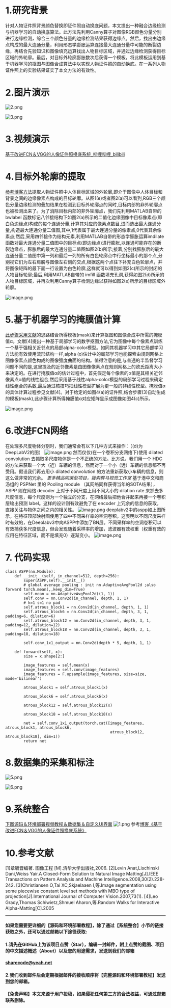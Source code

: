 ﻿# 1.研究背景
针对人物证件照背景颜色替换即证件照自动换底问题，本文提出一种融合边缘检测与机器学习的自动换底算法。此方法先利用Canny算子对图像RGB颜色分量分别进行边缘检测，综合三个颜色分量的边缘检测结果获得边缘点。然后，找出由边缘点构成的最大连通分量，利用形态学膨胀运算连接最大连通分量中可能的断裂边缘，再结合先验知识和图像填充运算找出人物目标区域，并通过边缘检测获得目标区域的外轮廓。最后，对目标外轮廓膨胀数次后获得一个模板，将此模板运用到基于机器学习的抠图与图像合成算法中以实现人物证件照的自动换底。在一系列人物证件照上的实验结果证实了本文方法的有效性。

# 2.图片演示
![2.png](03082ca1364a2ea7a479686cb0d9dac1.png)

![3.png](2ca4702b692afee3d8c2c86ef822464d.png)

# 3.视频演示

[基于改进FCN＆VGG的人像证件照换底系统_哔哩哔哩_bilibili](https://www.bilibili.com/video/BV1g8411s78D/)


# 4.目标外轮廓的提取
[参考博客方法](https://mbd.pub/o/bread/mbd-Y5qTm5tq)提取人物证件照中人体目标区域的外轮廓,即介于图像中人体目标和背景之间的边缘像素点构成的目标轮廓。从图1(e)或者图2(a)可以看到,RGB三个颜色分量边缘检测的叠加结果在检测到目标外轮廓点的同时,目标内部的非外轮廓点也被检测出来了。为了消除目标内部的非外轮廓点，我们先利用MATLAB自带的 bwlabel 函数标记八邻接结构下如图2(a)所示的二值化边缘图像中目标像素点(即白色边缘点)构成的每个连通分量,计算其对应的像素点数目,进而选出最大连通分量,构造最大连通分量二值图,其中,1代表属于最大连通分量的像素点,0代表其余像素点;然后,采用四邻接作为结构元素,利用MATLAB自带的形态学膨胀运算imdilate函数对最大连通分量二值图中的目标点(即边缘点)进行膨胀,以连通可能存在的断裂边缘点，膨胀后的最大连通分量二值图如图2(b)所示;接着,分别找膨胀后的最大连通分量二值图中第一列和最后一列的所有白色轮廓点中行坐标最小的那个点,分别视它们为左右肩膀与图像左右侧的交点,根据这两个点往下补充白色轮廓点，并将图像矩阵的最下面一行设置为白色轮廓,这样就可以得到如图2(c)所示的封闭的人物目标轮廓;最后,利用MATLAB自带的 imfill 函数填充孔洞,获得如图2(d)所示的人物目标区域，并再次利用Canny算子检测边缘以获得如图2(e)所示的目标区域外轮廓。

![image.png](1818bd7ad715da7d52a497f30125f220.png)

# 5.基于机器学习的掩膜值计算

[此步骤采用文献](https://afdian.net/item?plan_id=4f3ee9e2598f11eda83852540025c377)的思路结合所得模板(mask)来计算抠图和图像合成中所需的掩膜值α。文献[4]提出一种基于局部学习的数字抠图方法,它为图像中每个像素点训练一个基于强相关近邻点的局部alpha-color模型。如同其机器学习中其它局部学习方法能有效使用流形结构一样,alpha (o)估计中的局部学习也能探索由规则网格上图像像素点颜色构成的图像强度曲面的结构。值得注意的是,与普通的半监督学习问题不同的是,这里提及的近邻像素是由图像像素点在规则网格上的欧氏距离大小来决定的。在进行掩膜值α的估计过程中，首先假定每个像素的α值是其相关近邻像素点α值的线性组合,然后采用基于线性alpha-color模型的局部学习过程来确定线性组合的系数,最后通过核技巧把线性模型扩展为更一般的非线性模型。掩膜值α的具体计算过程参见文献[4]。对于给定的如图4(a)的证件照,结合步骤(3)自动生成的模板(mask),此步骤计算所得掩膜值α对应矩阵显示成图像如图4(c)所示。

![image.png](4b651c21213e5dcf365af2448a44e375.png)

# 6.改进FCN网络

在处理多尺度物体分割时，我们通常会有以下几种方式来操作：（(d)为DeepLabV2的图）
![image.png](1a8913ec7ff7744ade3bb568979faa8a.png)
然而仅仅(在一个卷积分支网络下)使用 dilated convolution 去抓取多尺度物体是一个不正统的方法。比方说，我们用一个 HDC 的方法来获取一个大（近）车辆的信息，然而对于一个小（远）车辆的信息都不再受用。假设我们再去用小 dilated convolution 的方法重新获取小车辆的信息，则这么做非常的冗余。
*更多精品同类型项目，搜索群马视觉工作室*
基于港中文和商汤组的 PSPNet 里的 Pooling module （其网络同样获得当年的SOTA结果），ASPP 则在网络 decoder 上对于不同尺度上用不同大小的 dilation rate 来抓去多尺度信息，每个尺度则为一个独立的分支，在网络最后把他合并起来再接一个卷积层输出预测 label。这样的设计则有效避免了在 encoder 上冗余的信息的获取，直接关注与物体之间之内的相关性。
![image.png](8abce2acdff7f640545965d5faa88724.png)
deeplabv2中的aspp如上图所示，在特征顶部映射图使用了四中不同采样率的空洞卷积。这表明以不同尺度采样时有效的，在Deeolabv3中向ASPP中添加了BN层。不同采样率的空洞卷积可以有效捕获多尺度信息，但会发现随着采样率的增加，滤波器有效权重（权重有效的应用在特征区域，而不是填充0）逐渐变小。
![image.png](4a55889dd8b083839047540fcdb78b0b.png)

# 7. 代码实现
```
class ASPP(nn.Module):
    def __init__(self, in_channel=512, depth=256):
        super(ASPP,self).__init__()
        # global average pooling : init nn.AdaptiveAvgPool2d ;also forward torch.mean(,,keep_dim=True)
        self.mean = nn.AdaptiveAvgPool2d((1, 1))
        self.conv = nn.Conv2d(in_channel, depth, 1, 1)
        # k=1 s=1 no pad
        self.atrous_block1 = nn.Conv2d(in_channel, depth, 1, 1)
        self.atrous_block6 = nn.Conv2d(in_channel, depth, 3, 1, padding=6, dilation=6)
        self.atrous_block12 = nn.Conv2d(in_channel, depth, 3, 1, padding=12, dilation=12)
        self.atrous_block18 = nn.Conv2d(in_channel, depth, 3, 1, padding=18, dilation=18)
 
        self.conv_1x1_output = nn.Conv2d(depth * 5, depth, 1, 1)
 
    def forward(self, x):
        size = x.shape[2:]
 
        image_features = self.mean(x)
        image_features = self.conv(image_features)
        image_features = F.upsample(image_features, size=size, mode='bilinear')
 
        atrous_block1 = self.atrous_block1(x)
 
        atrous_block6 = self.atrous_block6(x)
 
        atrous_block12 = self.atrous_block12(x)
 
        atrous_block18 = self.atrous_block18(x)
 
        net = self.conv_1x1_output(torch.cat([image_features, atrous_block1, atrous_block6,
                                              atrous_block12, atrous_block18], dim=1))
        return net
```


# 8.数据集的采集和标注
![5.png](82afc889a582039df912d69a86f10bdc.png)

![6.png](d44520ef254b5e702950df10c7b52eb6.png)

# 9.系统整合
[下图源码＆环境部署视频教程＆数据集＆自定义UI界面](https://s.xiaocichang.com/s/1b45f1)
![1.png](403752fc42ef11bec095b226475d3c8d.png)
参考[博客《基于改进FCN＆VGG的人像证件照换底系统》](https://mbd.pub/o/qunma/work)


# 10.参考文献
[1]章毓晋编著. 图像工程 [M].清华大学出版社,2006.
[2]Levin Anat,Lischinski Dani,Weiss Yair.A Closed-Form Solution to Natural Image Matting[J].IEEE Transactions on Pattern Analysis and Machine Intelligence.2008,30(2).228-242.
[3]Christiansen O,Tai XC,Skjaelaaen I,等.Image segmentation using some piecewise constant level set methods with MBO type of projection[J].International Journal of Computer Vision.2007,73(1).
[4]Leo Grady,Thomas Schiwietz,Shmuel Aharon,等.Random Walks for Interactive Alpha-Matting[C].2005


---
#### 如果您需要更详细的【源码和环境部署教程】，除了通过【系统整合】小节的链接获取之外，还可以通过邮箱以下途径获取:
#### 1.请先在GitHub上为该项目点赞（Star），编辑一封邮件，附上点赞的截图、项目的中文描述概述（About）以及您的用途需求，发送到我们的邮箱
#### sharecode@yeah.net
#### 2.我们收到邮件后会定期根据邮件的接收顺序将【完整源码和环境部署教程】发送到您的邮箱。
#### 【免责声明】本文来源于用户投稿，如果侵犯任何第三方的合法权益，可通过邮箱联系删除。